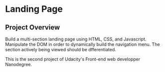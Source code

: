 # Landing Page

## Project Overview

Build a multi-section landing page using HTML, CSS, and Javascript.
Manipulate the DOM in order to dynamically build the navigation menu.
The section actively being viewed should be dfferentiated.

This is the second project of Udacity's Front-end web developper Nanodegree. 
